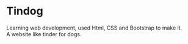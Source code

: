# Tindog
Learning web development, used Html, CSS and Bootstrap to make it. <br>
A website like tinder for dogs. 
